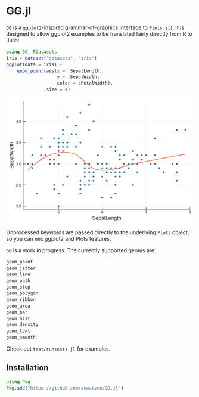 
# GG.jl

`GG` is a [`ggplot2`](https://ggplot2.tidyverse.org)-inspired grammar-of-graphics interface to [`Plots.jl`)](https://github.com/JuliaPlots/Plots.jl).
It is designed to allow ggplot2 examples to be translated fairly directly from R to Julia: 

```julia
using GG, RDatasets
iris = dataset("datasets", "iris")
ggplot(data = iris) +
    geom_point(aes(x = :SepalLength,
                   y = :SepalWidth,
                   color = :PetalWidth),
               size = 4)
```

![iris scatter plot](figures/iris.svg)


Unprocessed keywords are passed directly to the underlying `Plots` object, so you can mix ggplot2 and Plots features.

`GG` is a work in progress. The currently supported geoms are:

```julia
geom_point
geom_jitter
geom_line
geom_path
geom_step
geom_polygon
geom_ribbon
geom_area
geom_bar
geom_hist
geom_density
geom_text
geom_smooth
```

Check out `test/runtests.jl` for examples.

## Installation

```julia
using Pkg
Pkg.add("https://github.com/sswatson/GG.jl")
```